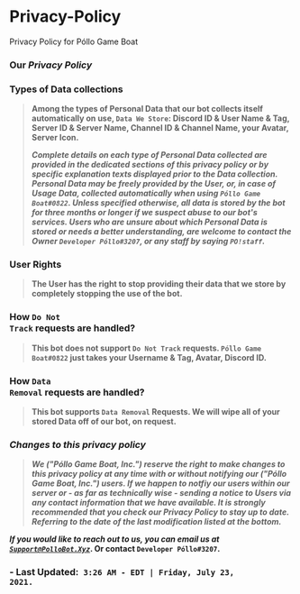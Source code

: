 # Privacy-Policy
Privacy Policy for Póllo Game Boat

### <strong>Our <i>Privacy Policy</i></strong>

### <b>Types of Data collections</b>

<blockquote>
<p><b>Among the types of Personal Data that our bot collects itself automatically on use, <code>Data We Store</code>: Discord ID & User Name & Tag, Server ID & Server Name, Channel ID & Channel Name, your Avatar, Server Icon.</p></b>

<p><strong><b><i>Complete details on each type of Personal Data collected are provided in the dedicated sections of this privacy policy or by specific explanation texts displayed prior to the Data collection.
Personal Data may be freely provided by the User, or, in case of Usage Data, collected automatically when using <code>Póllo Game Boat#0822</code>.
Unless specified otherwise, all data is stored by the bot for three months or longer if we suspect abuse to our bot's services.  Users who are unsure about which Personal Data is stored or needs a better understanding, are welcome to contact the Owner <code>Developer Póllo#3207</code>, or any staff by saying <code>PO!staff</code>.</i></b></strong></p>
</blockquote>

### <b> User Rights</b></h4>

<blockquote>
  <p><strong><b>The User has the right to stop providing their data that we store by completely stopping the use of the bot.</strong></b></p>
</blockquote>

### <b>How <code>Do Not Track</code> requests are handled?</b></h4>

<blockquote>
  <p><strong><b>This bot does not support <code>Do Not Track</code> requests. 
    <code>Póllo Game Boat#0822</code> just takes your Username & Tag, Avatar, Discord ID.</strong></b></p>
</blockquote>

### <b>How <code>Data Removal</code> requests are handled?</b></h4>

<blockquote>
  <p><strong><b>This bot supports <code>Data Removal</code> Requests.
We will wipe all of your stored Data off of our bot, on request.</strong></b></p>
</blockquote>

### <b><i>Changes to this privacy policy</i></b>

<blockquote>
<p><strong><b><i>We ("Póllo Game Boat, Inc.") reserve the right to make changes to this privacy policy at any time with or without notifying our ("Póllo Game Boat, Inc.") users.  If we happen to notfiy our users within our server or - as far as technically wise - sending a notice to Users via any contact information that we have available. 
It is strongly recommended that you check our Privacy Policy to stay up to date.  Referring to the date of the last modification listed at the bottom.</i></strong></b></p>
</blockquote>


<p><strong><b><i>If you would like to reach out to us, you can email us at <a href="mailto:Support@PolloBot.Xyz"><code>Support@PolloBot.Xyz</code></a></i>.  Or contact <code>Developer Póllo#3207</code>.</strong></b></p>
<link href="/src/css/style.css" rel="stylesheet"/>
<script href="/src/css/style.css" rel="stylesheet"></script>

### - Last Updated:<code class="clr-blue"> 3:26 AM - EDT | Friday, July 23, 2021.</code>
